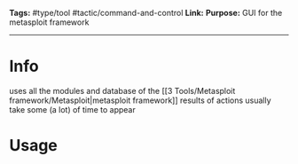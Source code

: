 **Tags:** #type/tool #tactic/command-and-control
**Link:** 
**Purpose:** GUI for the metasploit framework

---
# Info
uses all the modules and database of the [[3 Tools/Metasploit framework/Metasploit|metasploit framework]]
results of actions usually take some (a lot) of time to appear
# Usage

